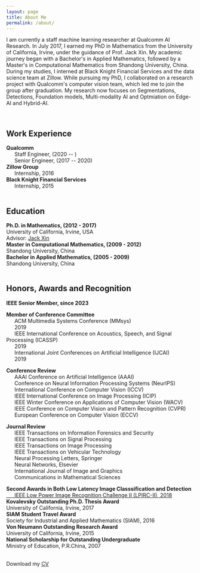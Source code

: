 ```yaml
---
layout: page
title: About Me
permalink: /about/
---
```

I am currently a staff machine learning researcher at Qualcomm AI Research. In July 2017, I earned my PhD in Mathematics from the University of California, Irvine, under the guidance of Prof. Jack Xin. My academic journey began with a Bachelor's in Applied Mathematics, followed by a Master's in Computational Mathematics from Shandong University, China. During my studies, I interned at Black Knight Financial Services and the data science team at Zillow. While pursuing my PhD, I collaborated on a research project with Qualcomm's computer vision team, which led me to join the group after graduation. My research now focuses on Segmentations, Detections, Foundation models, Multi-modality AI and Optmiation on Edge-AI and Hybrid-AI.


<br>
<h2>Work Experience</h2>
<strong>Qualcomm </strong>
<br>    &ensp; &ensp; Staff Engineer, (2020 -- ) 
<br>    &ensp; &ensp; Senior Engineer, (2017 -- 2020) <br> 
<strong>Zillow Group </strong>
<br>    &ensp; &ensp; Internship, 2016 <br>
<strong>Black Knight Financial Services </strong>
<br>    &ensp; &ensp; Internship, 2015 <br>


<br>
<h2>Education</h2>
<strong>Ph.D. in Mathematics, (2012 - 2017) </strong>
<br>    University of California, Irvine, USA
<br>    Advisor: <a href="https://www.math.uci.edu/people/jack-xin">
    Jack Xin</a><br>
<strong>Master in Computational Mathematics, (2009 - 2012) </strong>
<br>    Shandong University, China<br>
<strong>Bachelor in Applied Mathematics, (2005 - 2009) </strong>
<br>    Shandong University, China<br>


<br>
<h2>Honors, Awards and Recognition</h2>

<strong>IEEE Senior Member, since 2023 </strong>

<strong>Member of Conference Committee</strong>
<br>    &ensp; &ensp; ACM Multimedia Systems Conference (MMsys) \
        &ensp; &ensp; 2019
<br>    &ensp; &ensp; IEEE International Conference on Acoustics, Speech, and 
	Signal Processing (ICASSP) \
	    &ensp; &ensp; 2019
<br>    &ensp; &ensp; International Joint Conferences on Artificial Intelligence (IJCAI) \
        &ensp; &ensp; 2019


<strong>Conference Review</strong>
<br>    &ensp; &ensp; AAAI Conference on Artificial Intelligence (AAAI)
<br>    &ensp; &ensp; Conference on Neural Information Processing Systems (NeurIPS)
<br>    &ensp; &ensp; International Conference on Computer Vision (ICCV)
<br>    &ensp; &ensp; IEEE International Conference on Image Processing (ICIP)
<br>    &ensp; &ensp; IEEE Winter Conference on Applications of Computer Vision (WACV)
<br>    &ensp; &ensp; IEEE Conference on Computer Vision and Pattern Recognition (CVPR)
<br>    &ensp; &ensp; European Conference on Computer Vision (ECCV)

<strong>Journal Review</strong>
<br>    &ensp; &ensp; IEEE Transactions on Information Forensics and Security
<br>    &ensp; &ensp; IEEE Transactions on Signal Processing
<br>    &ensp; &ensp; IEEE Transactions on Image Processing
<br>    &ensp; &ensp; IEEE Transactions on Vehicular Technology
<br>    &ensp; &ensp; Neural Processing Letters, Springer
<br>    &ensp; &ensp; Neural Networks, Elsevier
<br>    &ensp; &ensp; International Journal of Image and Graphics
<br>    &ensp; &ensp; Communications in Mathematical Sciences


<strong>Second Awards in Both Low Latency Image Classsification and Detection</strong>
<br>    <a href="https://lpirc.ecn.purdue.edu/">
    &ensp; &ensp; IEEE Low Power Image Recognition Challenge II (LPIRC-II), 2018</a><br>
<strong>Kovalevsky Outstanding Ph.D. Thesis Award</strong>
<br>    University of California, Irvine, 2017<br>
<strong>SIAM Student Travel Award</strong>
<br>    Society for Industrial and Applied Mathematics (SIAM), 2016<br>
<strong>Von Neumann Outstanding Research Award</strong>
<br>    University of California, Irvine, 2015<br>
<strong>National Scholarship for Outstanding Undergraduate</strong>
<br>    Ministry of Education, P.R.China, 2007<br>




<br>
Download my <a href="https://github.com/zsivine/zsivine.github.io/raw/master/CV/Research_CV.pdf" download="Research_CV">CV</a><br>
<br>
